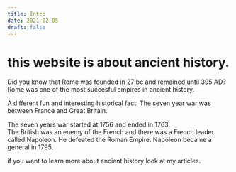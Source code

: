 ```yaml
---
title: Intro
date: 2021-02-05
draft: false
---
```


# this  website is about ancient history.

 Did you know that Rome was founded in 27 bc and remained until 395 AD? Rome was one of the most succesful empires in ancient history.   
  
  A different fun and interesting historical fact: The seven year war was between France and 
  Great Britain.


  The seven years war started at 1756  and ended in 1763.  
The British was an enemy of the French and there was a  French leader called Napoleon. He defeated the Roman Empire. Napoleon became a general in 1795.


if you want to learn  more about ancient history look at my  articles.




